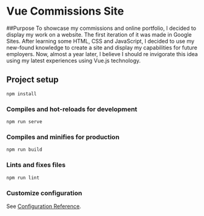 # Vue Commissions Site

##Purpose
To showcase my commissions and online portfolio, I decided to display my 
work on a website. The first iteration of it was made in Google Sites. After 
learning some HTML, CSS and JavaScript, I decided to use my new-found 
knowledge to create a site and display my capabilities for future employers. 
Now, almost a year later, I believe I should re invigorate this idea using 
my latest experiences using Vue.js technology.

## Project setup
```
npm install
```

### Compiles and hot-reloads for development
```
npm run serve
```

### Compiles and minifies for production
```
npm run build
```

### Lints and fixes files
```
npm run lint
```

### Customize configuration
See [Configuration Reference](https://cli.vuejs.org/config/).
